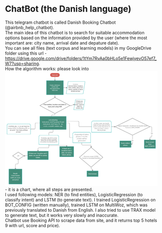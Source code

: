 # ChatBot (the Danish language)

This telegram chatbot is called Danish Booking Chatbot (@airbnb_help_chatbot).  
  The main idea of this chatbot is to search for suitable accommodation options based on the information provided by the user (where the most important are: city name, arrival date and depature date).  
    You can see all files (text corpus and learning models) in my GoogleDrive folder using this url - https://drive.google.com/drive/folders/1tYm7RvAa0bHLo5e1FewjyevO57ef7_W7?usp=sharing.  
      How the algorithm works:  please look into ![image](ChatBot.png) - it is a chart, where all steps are presented.  
      I used following models: NER (to find entities), LogisticRegression (to classify intent) and LSTM (to generate text). I trained LogisticRegression on BOT_CONFIG (written manually), trained LSTM on MultiWoz, which was previously translated to Danish from English. I also tried to use TRAX model to generate text, but it works very slowly and inaccurate.   
      Chatbot use Booking API to scrape data from site, and it returns top 5 hotels 9 with url, score and price).
    

      
